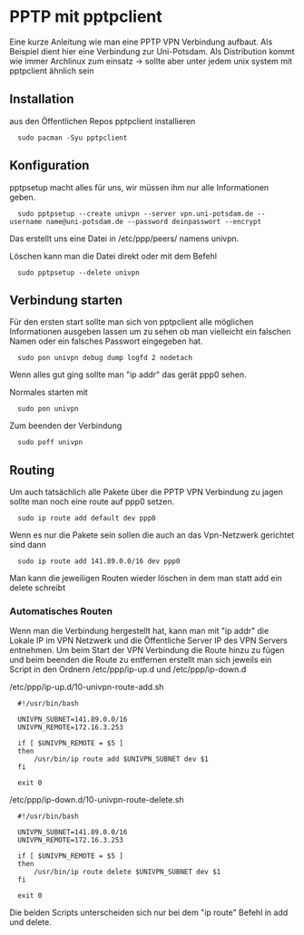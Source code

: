 # PPTP mit pptpclient

Eine kurze Anleitung wie man eine PPTP VPN Verbindung aufbaut. Als Beispiel dient hier eine Verbindung zur Uni-Potsdam. Als Distribution kommt wie immer Archlinux zum einsatz -> sollte aber unter jedem unix system mit pptpclient ähnlich sein

## Installation  

aus den Öffentlichen Repos pptpclient installieren  

``` 
  sudo pacman -Syu pptpclient 
```  

## Konfiguration  

pptpsetup macht alles für uns, wir müssen ihm nur alle Informationen geben.

``` 
  sudo pptpsetup --create univpn --server vpn.uni-potsdam.de --username name@uni-potsdam.de --password deinpasswort --encrypt 
```  

Das erstellt uns eine Datei in /etc/ppp/peers/ namens univpn.   

Löschen kann man die Datei direkt oder mit dem Befehl   

``` 
  sudo pptpsetup --delete univpn 
```  

## Verbindung starten  

Für den ersten start sollte man sich von pptpclient alle möglichen Informationen ausgeben lassen um zu sehen ob man vielleicht ein falschen Namen oder ein falsches Passwort eingegeben hat.

``` 
  sudo pon univpn debug dump logfd 2 nodetach 
```  

Wenn alles gut ging sollte man "ip addr" das gerät ppp0 sehen.    

Normales starten mit  

``` 
  sudo pon univpn 
```  
  
Zum beenden der Verbindung  

```
  sudo poff univpn
```

## Routing  

Um auch tatsächlich alle Pakete über die PPTP VPN Verbindung zu jagen sollte man noch eine route auf ppp0 setzen.  

``` 
  sudo ip route add default dev ppp0 
```  

Wenn es nur die Pakete sein sollen die auch an das Vpn-Netzwerk gerichtet sind dann  

``` 
  sudo ip route add 141.89.0.0/16 dev ppp0 
```  

Man kann die jeweiligen Routen wieder löschen in dem man statt add ein delete schreibt


### Automatisches Routen  

Wenn man die Verbindung hergestellt hat, kann man mit "ip addr" die Lokale IP im VPN Netzwerk und die Öffentliche Server IP des VPN Servers entnehmen. Um beim Start der VPN Verbindung die Route hinzu zu fügen und beim beenden die Route zu entfernen erstellt man sich jeweils ein Script in den Ordnern /etc/ppp/ip-up.d und /etc/ppp/ip-down.d  

/etc/ppp/ip-up.d/10-univpn-route-add.sh  
```
  #!/usr/bin/bash
  
  UNIVPN_SUBNET=141.89.0.0/16
  UNIVPN_REMOTE=172.16.3.253
  
  if [ $UNIVPN_REMOTE = $5 ]
  then 
      /usr/bin/ip route add $UNIVPN_SUBNET dev $1
  fi
  
  exit 0  
```  
  
/etc/ppp/ip-down.d/10-univpn-route-delete.sh  
```
  #!/usr/bin/bash
  
  UNIVPN_SUBNET=141.89.0.0/16
  UNIVPN_REMOTE=172.16.3.253
  
  if [ $UNIVPN_REMOTE = $5 ]
  then 
      /usr/bin/ip route delete $UNIVPN_SUBNET dev $1
  fi
  
  exit 0
```  
  
Die beiden Scripts unterscheiden sich nur bei dem "ip route" Befehl in add und delete.  
